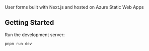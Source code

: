 User forms built with Next.js and hosted on Azure Static Web Apps

## Getting Started

Run the development server:

```bash
pnpm run dev
```
